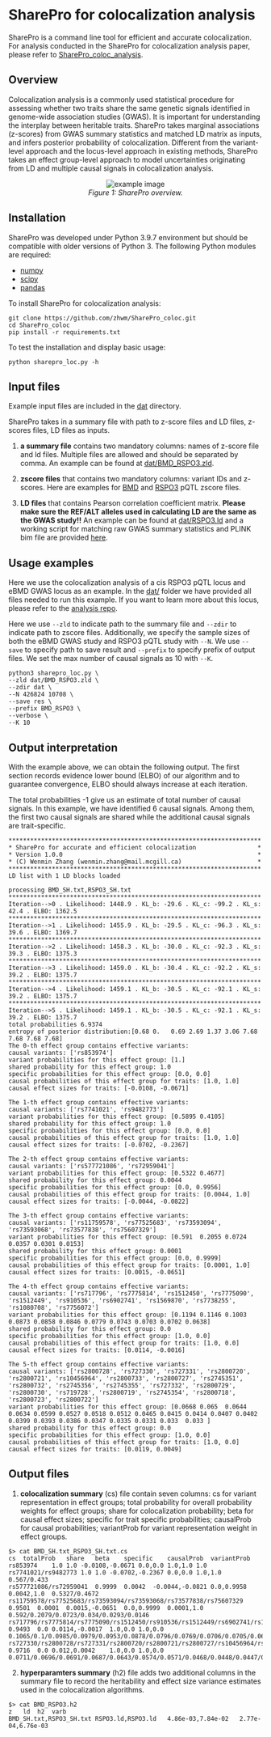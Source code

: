 # SharePro for colocalization analysis

SharePro is a command line tool for efficient and accurate colocalization. For analysis conducted in the SharePro for colocalization analysis paper, please refer to [SharePro_coloc_analysis](https://github.com/zhwm/sharepro_coloc_analysis).

## Overview 

Colocalization analysis is a commonly used statistical procedure for assessing whether two traits share the same genetic signals identified in genome-wide association studies (GWAS). It is important for understanding the interplay between heritable traits.
SharePro takes marginal associations (z-scores) from GWAS summary statistics and matched LD matrix as inputs, and infers posterior probability of colocalization. Different from the variant-level approach and the locus-level approach in existing methods, SharePro takes an effect group-level approach to model uncertainties originating from LD and multiple causal signals in colocalization analysis. 

<p align="center">
  <img src="doc/SharePro_loc.png" alt="example image">
  <br>
  <em>Figure 1: SharePro overview.</em>
</p>

## Installation

SharePro was developed under Python 3.9.7 environment but should be compatible with older versions of Python 3. The following Python modules are required:

* [numpy](http://www.numpy.org/)
* [scipy](http://www.scipy.org/)
* [pandas](https://pandas.pydata.org/getpandas.html)

To install SharePro for colocalization analysis:

```
git clone https://github.com/zhwm/SharePro_coloc.git
cd SharePro_coloc
pip install -r requirements.txt 
``` 

To test the installation and display basic usage:
```
python sharepro_loc.py -h
```

## Input files

Example input files are included in the [dat](dat/) directory.

SharePro takes in a summary file with path to z-score files and LD files, z-scores files, LD files as inputs.

1. **a summary file** contains two mandatory columns: names of z-score file and ld files. Multiple files are allowed and should be separated by comma. An example can be found at [dat/BMD_RSPO3.zld](dat/BMD_RSPO3.zld).

2. **zscore files** that contains two mandatory columns: variant IDs and z-scores. Here are examples for [BMD](dat/BMD_SH.txt) and [RSPO3](dat/RSPO3_SH.txt) pQTL zscore files.

3. **LD files** that contains Pearson correlation coefficient matrix. **Please make sure the REF/ALT alleles used in calculating LD are the same as the GWAS study!!** An example can be found at [dat/RSPO3.ld](dat/RSPO3.ld) and a working script for matching raw GWAS summary statistics and PLINK bim file are provided [here](match_bim_ss.py).
## Usage examples

Here we use the colocalization analysis of a cis RSPO3 pQTL locus and eBMD GWAS locus as an example. In the [dat/](dat/) folder we have provided all files needed to run this example.
If you want to learn more about this locus, please refer to the [analysis repo](https://github.com/zhwm/SharePro_coloc_analysis/tree/main/dat).

Here we use `--zld` to indicate path to the summary file and `--zdir` to indicate path to zscore files.
Additionally, we specify the sample sizes of both the eBMD GWAS study and RSPO3 pQTL study with `--N`.
We use `--save` to specify path to save result and `--prefix` to specify prefix of output files. We set the max number of causal signals as 10 with `--K`.

```
python3 sharepro_loc.py \
--zld dat/BMD_RSPO3.zld \
--zdir dat \
--N 426824 10708 \
--save res \
--prefix BMD_RSPO3 \
--verbose \
--K 10
```

## Output interpretation

With the example above, we can obtain the following output. The first section records evidence lower bound (ELBO) of our algorithm and to guarantee convergence, ELBO should always increase at each iteration.

The total probabilities -1 give us an estimate of total number of causal signals. In this example, we have identified 6 causal signals. Among them, the first two causal signals are shared while the additional causal signals are trait-specific.

```
**********************************************************************
* SharePro for accurate and efficient colocalization                 *
* Version 1.0.0                                                      *
* (C) Wenmin Zhang (wenmin.zhang@mail.mcgill.ca)                     *
**********************************************************************
LD list with 1 LD blocks loaded

processing BMD_SH.txt,RSPO3_SH.txt
**********************************************************************
Iteration-->0 . Likelihood: 1448.9 . KL_b: -29.6 . KL_c: -99.2 . KL_s: 42.4 . ELBO: 1362.5
**********************************************************************
Iteration-->1 . Likelihood: 1455.9 . KL_b: -29.5 . KL_c: -96.3 . KL_s: 39.6 . ELBO: 1369.7
**********************************************************************
Iteration-->2 . Likelihood: 1458.3 . KL_b: -30.0 . KL_c: -92.3 . KL_s: 39.3 . ELBO: 1375.3
**********************************************************************
Iteration-->3 . Likelihood: 1459.0 . KL_b: -30.4 . KL_c: -92.2 . KL_s: 39.2 . ELBO: 1375.7
**********************************************************************
Iteration-->4 . Likelihood: 1459.1 . KL_b: -30.5 . KL_c: -92.1 . KL_s: 39.2 . ELBO: 1375.7
**********************************************************************
Iteration-->5 . Likelihood: 1459.1 . KL_b: -30.5 . KL_c: -92.1 . KL_s: 39.2 . ELBO: 1375.7
total probabilities 6.9374
entropy of posterior distribution:[0.68 0.   0.69 2.69 1.37 3.06 7.68 7.68 7.68 7.68]
The 0-th effect group contains effective variants:
causal variants: ['rs853974']
variant probabilities for this effect group: [1.]
shared probability for this effect group: 1.0
specific probabilities for this effect group: [0.0, 0.0]
causal probabilities of this effect group for traits: [1.0, 1.0]
causal effect sizes for traits: [-0.0108, -0.0671]

The 1-th effect group contains effective variants:
causal variants: ['rs7741021', 'rs9482773']
variant probabilities for this effect group: [0.5895 0.4105]
shared probability for this effect group: 1.0
specific probabilities for this effect group: [0.0, 0.0]
causal probabilities of this effect group for traits: [1.0, 1.0]
causal effect sizes for traits: [-0.0702, -0.2367]

The 2-th effect group contains effective variants:
causal variants: ['rs577721086', 'rs72959041']
variant probabilities for this effect group: [0.5322 0.4677]
shared probability for this effect group: 0.0044
specific probabilities for this effect group: [0.0, 0.9956]
causal probabilities of this effect group for traits: [0.0044, 1.0]
causal effect sizes for traits: [-0.0044, -0.0822]

The 3-th effect group contains effective variants:
causal variants: ['rs11759578', 'rs77525683', 'rs73593094', 'rs73593068', 'rs73577838', 'rs75607329']
variant probabilities for this effect group: [0.591  0.2055 0.0724 0.0357 0.0301 0.0153]
shared probability for this effect group: 0.0001
specific probabilities for this effect group: [0.0, 0.9999]
causal probabilities of this effect group for traits: [0.0001, 1.0]
causal effect sizes for traits: [0.0015, -0.0651]

The 4-th effect group contains effective variants:
causal variants: ['rs717796', 'rs7775814', 'rs1512450', 'rs7775090', 'rs1512449', 'rs910536', 'rs6902741', 'rs1569870', 'rs7738255', 'rs1080708', 'rs7756072']
variant probabilities for this effect group: [0.1194 0.1146 0.1003 0.0873 0.0858 0.0846 0.0779 0.0743 0.0703 0.0702 0.0638]
shared probability for this effect group: 0.0
specific probabilities for this effect group: [1.0, 0.0]
causal probabilities of this effect group for traits: [1.0, 0.0]
causal effect sizes for traits: [0.0114, -0.0016]

The 5-th effect group contains effective variants:
causal variants: ['rs2800728', 'rs727330', 'rs727331', 'rs2800720', 'rs2800721', 'rs10456964', 'rs2800733', 'rs2800727', 'rs2745351', 'rs2800732', 'rs2745356', 'rs2745355', 'rs727332', 'rs2800729', 'rs2800730', 'rs719728', 'rs2800719', 'rs2745354', 'rs2800718', 'rs2800723', 'rs2800722']
variant probabilities for this effect group: [0.0668 0.065  0.0644 0.0634 0.0599 0.0527 0.0518 0.0512 0.0465 0.0415 0.0414 0.0407 0.0402 0.0399 0.0393 0.0386 0.0347 0.0335 0.0331 0.033  0.033 ]
shared probability for this effect group: 0.0
specific probabilities for this effect group: [1.0, 0.0]
causal probabilities of this effect group for traits: [1.0, 0.0]
causal effect sizes for traits: [0.0119, 0.0049]
```

## Output files

1. **colocalization summary** (cs) file contain seven columns: 
cs for variant representation in effect groups; 
total probability for overall probability weights for effect groups; 
share for colocalization probability;
beta for causal effect sizes;
specific for trait specific probabilities;
causalProb for causal probabilities; 
variantProb for variant representation weight in effect groups.

```
$> cat BMD_SH.txt_RSPO3_SH.txt.cs 
cs	totalProb	share	beta	specific	causalProb	variantProb
rs853974	1.0	1.0	-0.0108,-0.0671	0.0,0.0	1.0,1.0	1.0
rs7741021/rs9482773	1.0	1.0	-0.0702,-0.2367	0.0,0.0	1.0,1.0	0.567/0.433
rs577721086/rs72959041	0.9999	0.0042	-0.0044,-0.0821	0.0,0.9958	0.0042,1.0	0.5327/0.4672
rs11759578/rs77525683/rs73593094/rs73593068/rs73577838/rs75607329	0.9501	0.0001	0.0015,-0.0651	0.0,0.9999	0.0001,1.0	0.592/0.2079/0.0723/0.034/0.0293/0.0146
rs717796/rs7775814/rs7775090/rs1512450/rs910536/rs1512449/rs6902741/rs1569870/rs1080708/rs7738255/rs7756072	0.9493	0.0	0.0114,-0.0017	1.0,0.0	1.0,0.0	0.1065/0.1/0.0985/0.0979/0.0953/0.0878/0.0796/0.0769/0.0706/0.0705/0.0657
rs727330/rs2800728/rs727331/rs2800720/rs2800721/rs2800727/rs10456964/rs2800733/rs2800730/rs2745351/rs2800729/rs2800732/rs719728/rs2745356/rs2745355/rs727332/rs2800719/rs2745354/rs2800718/rs10456965/rs2800723	0.9716	0.0	0.012,0.0042	1.0,0.0	1.0,0.0	0.0711/0.0696/0.0691/0.0687/0.0643/0.0574/0.0571/0.0468/0.0448/0.0447/0.0447/0.042/0.0404/0.0354/0.0348/0.0342/0.0308/0.0296/0.029/0.0287/0.0284

```

2. **hyperparamters summary** (h2) file adds two additional columns in the summary file to record the heritability and effect size variance estimates used in the colocalization algorithms.

```
$> cat BMD_RSPO3.h2              
z	ld	h2	varb
BMD_SH.txt,RSPO3_SH.txt	RSPO3.ld,RSPO3.ld	4.86e-03,7.84e-02	2.77e-04,6.76e-03
```